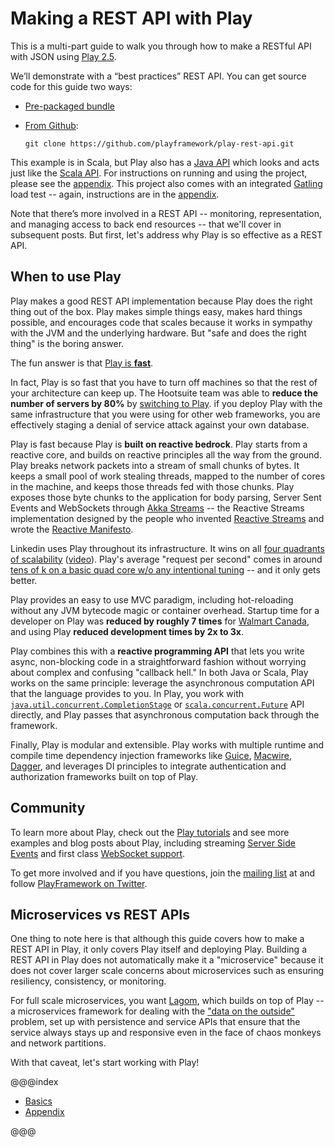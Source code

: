 # Making a REST API with Play

This is a multi-part guide to walk you through how to make a RESTful API with JSON using [Play 2.5](https://playframework.com).

We’ll demonstrate with a “best practices” REST API.  You can get source code for this guide two ways:

* [Pre-packaged bundle](https://example.lightbend.com/v1/download/play-rest-api)
* [From Github](http://github.com/playframework/play-rest-api):

    ```
    git clone https://github.com/playframework/play-rest-api.git
    ```

This example is in Scala, but Play also has a [Java API](https://www.playframework.com/documentation/2.5.x/JavaHome) which looks and acts just like the [Scala API](https://www.playframework.com/documentation/2.5.x/ScalaHome).  For instructions on running and using the project, please see the [appendix](appendix.md).  This project also comes with an integrated [Gatling](http://gatling.io/) load test -- again, instructions are in the [appendix](appendix.md).

Note that there’s more involved in a REST API -- monitoring, representation, and managing access to back end resources -- that we'll cover in subsequent posts.  But first, let's address why Play is so effective as a REST API.

## When to use Play

Play makes a good REST API implementation because Play does the right thing out of the box.  Play makes simple things easy, makes hard things possible, and encourages code that scales because it works in sympathy with the JVM and the underlying hardware. But "safe and does the right thing" is the boring answer.

The fun answer is that [Play is **fast**](https://www.lightbend.com/blog/why-is-play-framework-so-fast).

In fact, Play is so fast that you have to turn off machines so that the rest of your architecture can keep up.  The Hootsuite team was able to **reduce the number of servers by 80%** by [switching to Play](https://www.lightbend.com/resources/case-studies-and-stories/how-hootsuite-modernized-its-url-shortener).  if you deploy Play with the same infrastructure that you were using for other web frameworks, you are effectively staging a denial of service attack against your own database.

Play is fast because Play is **built on reactive bedrock**.  Play starts from a reactive core, and builds on reactive principles all the way from the ground.  Play breaks network packets into a stream of small chunks of bytes.  It keeps a small pool of work stealing threads, mapped to the number of cores in the machine, and keeps those threads fed with those chunks.  Play exposes those byte chunks to the application for body parsing, Server Sent Events and WebSockets through [Akka Streams](http://doc.akka.io/docs/akka/2.4/scala/stream/stream-introduction.html) -- the Reactive Streams implementation designed by the people who invented [Reactive Streams](http://www.reactive-streams.org/) and wrote the [Reactive Manifesto](http://www.reactivemanifesto.org/).

Linkedin uses Play throughout its infrastructure. It wins on all [four quadrants of scalability](http://www.slideshare.net/brikis98/the-play-framework-at-linkedin/128-Outline1_Getting_started_with_Play2) ([video](https://youtu.be/8z3h4Uv9YbE)).  Play's average "request per second" comes in around [tens of k on a basic quad core w/o any intentional tuning](https://twitter.com/kevinbowling1/status/764188720140398592) -- and it only gets better.

Play provides an easy to use MVC paradigm, including hot-reloading without any JVM bytecode magic or container overhead.  Startup time for a developer on Play was **reduced by roughly 7 times** for [Walmart Canada](https://www.lightbend.com/resources/case-studies-and-stories/walmart-boosts-conversions-by-20-with-lightbend-reactive-platform), and using Play **reduced development times by 2x to 3x**.

Play combines this with a **reactive programming API** that lets you write async, non-blocking code in a straightforward fashion without worrying about complex and confusing "callback hell."  In both Java or Scala, Play works on the same principle: leverage the asynchronous computation API that the language provides to you.  In Play, you work with [`java.util.concurrent.CompletionStage`](https://docs.oracle.com/javase/8/docs/technotes/guides/concurrency/changes8.html) or [`scala.concurrent.Future`](http://docs.scala-lang.org/overviews/core/futures.html) API directly, and Play passes that asynchronous computation back through the framework.

Finally, Play is modular and extensible.  Play works with multiple runtime and compile time dependency injection frameworks like [Guice](https://www.playframework.com/documentation/2.5.x/ScalaDependencyInjection), [Macwire](https://di-in-scala.github.io/), [Dagger](https://github.com/esfand-r/play-java-dagger-dependency-injection#master), and leverages DI principles to integrate authentication and authorization frameworks built on top of Play.

## Community

To learn more about Play, check out the [Play tutorials](https://playframework.com/documentation/2.5.x/Tutorials) and see more examples and blog posts about Play, including streaming [Server Side Events](https://github.com/playframework/play-streaming-scala) and first class [WebSocket support](https://github.com/playframework/play-websocket-scala).

To get more involved and if you have questions, join the [mailing list](https://groups.google.com/forum/#!forum/play-framework) at  and follow [PlayFramework on Twitter](https://twitter.com/playframework).

## Microservices vs REST APIs

One thing to note here is that although this guide covers how to make a REST API in Play, it only covers Play itself and deploying Play.  Building a REST API in Play does not automatically make it a "microservice" because it does not cover larger scale concerns about microservices such as ensuring resiliency, consistency, or monitoring.

For full scale microservices, you want [Lagom](http://www.lagomframework.com/), which builds on top of Play -- a microservices framework for dealing with the ["data on the outside"](https://blog.acolyer.org/2016/09/13/data-on-the-outside-versus-data-on-the-inside/) problem, set up with persistence and service APIs that ensure that the service always stays up and responsive even in the face of chaos monkeys and network partitions.

With that caveat, let's start working with Play!

@@@index

* [Basics](part-1/index.md)
* [Appendix](appendix.md)

@@@
